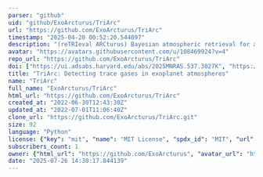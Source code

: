 ```yaml
---
parser: "github"
uid: "github/ExoArcturus/TriArc"
url: "https://github.com/ExoArcturus/TriArc"
timestamp: "2025-04-20 00:52:20.544097"
description: "(reTRIeval ARCturus) Bayesian atmospheric retrieval for assessing detectability of trace gases in exoplanet atmospheres."
avatar: "https://avatars.githubusercontent.com/u/108469924?v=4"
repo_url: "https://github.com/ExoArcturus/TriArc"
doi: ["https://ui.adsabs.harvard.edu/abs/2025MNRAS.537.3027K", "https://ui.adsabs.harvard.edu/abs/2023AJ....166...39C", "https://ui.adsabs.harvard.edu/abs/2025ascl.soft04011C/abstract"]
title: "TriArc: Detecting trace gases in exoplanet atmospheres"
name: "TriArc"
full_name: "ExoArcturus/TriArc"
html_url: "https://github.com/ExoArcturus/TriArc"
created_at: "2022-06-30T12:43:30Z"
updated_at: "2022-07-01T11:06:40Z"
clone_url: "https://github.com/ExoArcturus/TriArc.git"
size: 92
language: "Python"
license: {"key": "mit", "name": "MIT License", "spdx_id": "MIT", "url": "https://api.github.com/licenses/mit", "node_id": "MDc6TGljZW5zZTEz"}
subscribers_count: 1
owner: {"html_url": "https://github.com/ExoArcturus", "avatar_url": "https://avatars.githubusercontent.com/u/108469924?v=4", "login": "ExoArcturus", "type": "User"}
date: "2025-07-26 14:30:17.844139"
---
```

